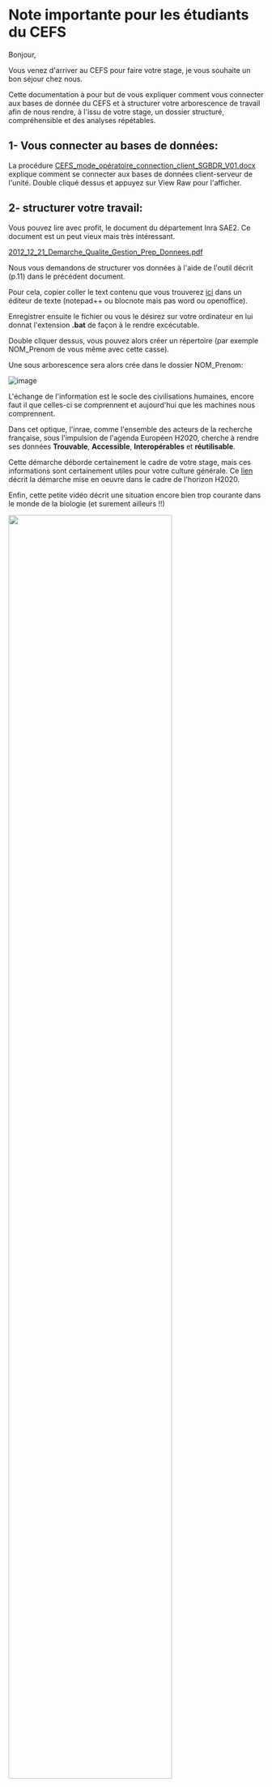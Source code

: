 # Note importante pour les étudiants du CEFS

Bonjour,

Vous venez d'arriver au CEFS pour faire votre stage, je vous souhaite un bon séjour chez nous.

Cette documentation à pour but de vous expliquer comment vous connecter aux bases de donnée du CEFS et à structurer votre arborescence de travail afin de nous rendre, à l'issu de votre stage, un dossier structuré, compréhensible et des analyses répétables.

## 1- Vous connecter au bases de données:

La procédure [CEFS_mode_opératoire_connection_client_SGBDR_V01.docx](https://github.com/yannickkk/Etudiants/blob/main/CEFS_mode_op%C3%A9ratoire_connection_client_SGBDR_V01.docx) explique comment se connecter aux bases de données client-serveur de l'unité. Double cliqué dessus et appuyez sur View Raw pour l'afficher.

## 2- structurer votre travail:

Vous pouvez lire avec profit, le document du département Inra SAE2. Ce document est un peut vieux mais très intéressant.

[2012_12_21_Demarche_Qualite_Gestion_Prep_Donnees.pdf](https://github.com/yannickkk/Etudiants/blob/main/2012_12_21_Demarche_Qualite_Gestion_Prep_Donnees.pdf)

Nous vous demandons de structurer vos données à l'aide de l'outil décrit (p.11) dans le précédent document.

Pour cela, copier coller le text contenu que vous trouverez [ici](https://github.com/yannickkk/Etudiants/blob/main/CreateArborescence.bat) dans un éditeur de texte (notepad++ ou blocnote mais pas word ou openoffice). 

Enregistrer ensuite le fichier ou vous le désirez sur votre ordinateur en lui donnat l'extension **.bat** de façon à le rendre excécutable. 

Double cliquer dessus, vous pouvez alors créer un répertoire (par exemple NOM_Prenom de vous même avec cette casse).

Une sous arborescence sera alors crée dans le dossier NOM_Prenom:

![image](https://user-images.githubusercontent.com/39738426/149919815-6c4278c2-08ac-47f4-9930-98d9dfbfb4ac.png)

L'échange de l'information est le socle des civilisations humaines, encore faut il que celles-ci se comprennent et aujourd'hui que les machines nous comprennent.

Dans cet optique, l'inrae, comme l'ensemble des acteurs de la recherche française, sous l'impulsion de l'agenda Européen H2020, cherche à rendre ses données **Trouvable**, **Accessible**, **Interopérables** et **réutilisable**. 

Cette démarche déborde certainement le cadre de votre stage, mais ces informations sont certainement utiles pour votre culture générale. Ce [lien](https://datapartage.inrae.fr/Produire-des-donnees-FAIR) décrit la démarche mise en oeuvre dans le cadre de l'horizon H2020.

Enfin, cette petite vidéo décrit une situation encore bien trop courante dans le monde de la biologie (et surement ailleurs !!)

[<img src="https://user-images.githubusercontent.com/39738426/149916864-202ba852-826b-4206-b6c0-514f959c8ec1.png" width="80%" center = TRUE>](https://www.youtube.com/watch?v=66oNv_DJuPc&ab_channel=NYUHealthSciencesLibrary)

## 3- Archiver votre travail:

Une fois votre stage terminé, votre travail doit être archivé sur l'espace de stockage capacitif du CEFS. Pour cela suivez la procédure décrite ici (ldap obligatoire):
[CEFS_connexion_stockage_capacitif_S3_V01.docx]
(https://sites.inrae.fr/site/cefs/UNITE_UR0035/Qualite/Manuel_Qualite_CEFS/_layouts/15/WopiFrame.aspx?sourcedoc=/site/cefs/UNITE_UR0035/Qualite/Manuel_Qualite_CEFS/Documents%20partages/Protocoles_valid%C3%A9s/S3/CEFS_connexion_stockage_capacitif_S3_V01.docx&action=default)


Bon stage et à bientôt.

Yannick
